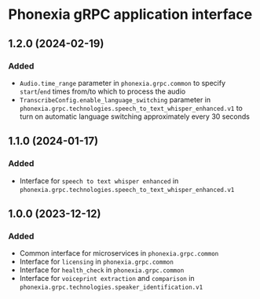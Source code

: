 # Phonexia gRPC application interface

## 1.2.0 (2024-02-19)
### Added
- `Audio.time_range` parameter in `phonexia.grpc.common` to specify `start`/`end` times from/to which to process the audio
- `TranscribeConfig.enable_language_switching` parameter in `phonexia.grpc.technologies.speech_to_text_whisper_enhanced.v1` to turn on automatic language switching approximately every 30 seconds

## 1.1.0 (2024-01-17)
### Added
- Interface for `speech to text whisper enhanced` in `phonexia.grpc.technologies.speech_to_text_whisper_enhanced.v1`

## 1.0.0 (2023-12-12)
### Added
- Common interface for microservices in `phonexia.grpc.common`
- Interface for `licensing` in `phonexia.grpc.common`
- Interface for `health_check` in `phonexia.grpc.common`
- Interface for `voiceprint extraction` and `comparison` in `phonexia.grpc.technologies.speaker_identification.v1`